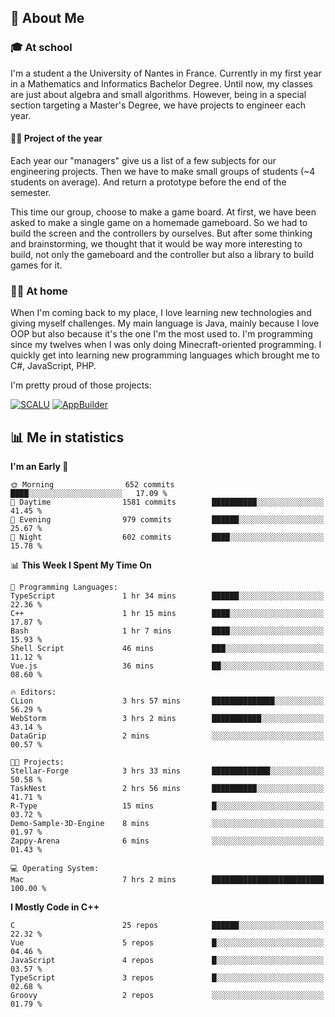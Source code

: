 ## 👀 About Me

### 🎓 At school

I'm a student a the University of Nantes in France. Currently in my first year in a Mathematics and Informatics Bachelor Degree. Until now, my classes are just about algebra and small algorithms. However, being in a special section targeting a Master's Degree, we have projects to engineer each year. 

#### 🔧🔬 Project of the year

Each year our "managers" give us a list of a few subjects for our engineering projects. Then we have to make small groups of students (~4 students on average). And return a prototype before the end of the semester.

This time our group, choose to make a game board. At first, we have been asked to make a single game on a homemade gameboard. So we had to build the screen and the controllers by ourselves. 
But after some thinking and brainstorming, we thought that it would be way more interesting to build, not only the gameboard and the controller but also a library to build games for it.

### 👨‍💻 At home

When I'm coming back to my place, I love learning new technologies and giving myself challenges. My main language is Java, mainly because I love OOP but also because it's the one I'm the most used to. I'm programming since my twelves when I was only doing Minecraft-oriented programming.  I quickly get into learning new programming languages which brought me to C#, JavaScript, PHP. 

I'm pretty proud of those projects:

[![SCALU](https://github-readme-stats.vercel.app/api/pin?username=renardfute&repo=SCALU)](https://github.com/renardfute/scalu)
[![AppBuilder](https://github-readme-stats.vercel.app/api/pin?username=pulsedev2&repo=AppBuilder)](https://github.com/pulsedev2/AppBuilder)

## 📊 Me in statistics
<!--START_SECTION:waka-->
**I'm an Early 🐤** 

```text
🌞 Morning                652 commits         ████░░░░░░░░░░░░░░░░░░░░░   17.09 % 
🌆 Daytime                1581 commits        ██████████░░░░░░░░░░░░░░░   41.45 % 
🌃 Evening                979 commits         ██████░░░░░░░░░░░░░░░░░░░   25.67 % 
🌙 Night                  602 commits         ████░░░░░░░░░░░░░░░░░░░░░   15.78 % 
```


📊 **This Week I Spent My Time On** 

```text
💬 Programming Languages: 
TypeScript               1 hr 34 mins        ██████░░░░░░░░░░░░░░░░░░░   22.36 % 
C++                      1 hr 15 mins        ████░░░░░░░░░░░░░░░░░░░░░   17.87 % 
Bash                     1 hr 7 mins         ████░░░░░░░░░░░░░░░░░░░░░   15.93 % 
Shell Script             46 mins             ███░░░░░░░░░░░░░░░░░░░░░░   11.12 % 
Vue.js                   36 mins             ██░░░░░░░░░░░░░░░░░░░░░░░   08.60 % 

🔥 Editors: 
CLion                    3 hrs 57 mins       ██████████████░░░░░░░░░░░   56.29 % 
WebStorm                 3 hrs 2 mins        ███████████░░░░░░░░░░░░░░   43.14 % 
DataGrip                 2 mins              ░░░░░░░░░░░░░░░░░░░░░░░░░   00.57 % 

🐱‍💻 Projects: 
Stellar-Forge            3 hrs 33 mins       █████████████░░░░░░░░░░░░   50.58 % 
TaskNest                 2 hrs 56 mins       ██████████░░░░░░░░░░░░░░░   41.71 % 
R-Type                   15 mins             █░░░░░░░░░░░░░░░░░░░░░░░░   03.72 % 
Demo-Sample-3D-Engine    8 mins              ░░░░░░░░░░░░░░░░░░░░░░░░░   01.97 % 
Zappy-Arena              6 mins              ░░░░░░░░░░░░░░░░░░░░░░░░░   01.43 % 

💻 Operating System: 
Mac                      7 hrs 2 mins        █████████████████████████   100.00 % 
```

**I Mostly Code in C++** 

```text
C                        25 repos            ██████░░░░░░░░░░░░░░░░░░░   22.32 % 
Vue                      5 repos             █░░░░░░░░░░░░░░░░░░░░░░░░   04.46 % 
JavaScript               4 repos             █░░░░░░░░░░░░░░░░░░░░░░░░   03.57 % 
TypeScript               3 repos             █░░░░░░░░░░░░░░░░░░░░░░░░   02.68 % 
Groovy                   2 repos             ░░░░░░░░░░░░░░░░░░░░░░░░░   01.79 % 
```




<!--END_SECTION:waka-->
